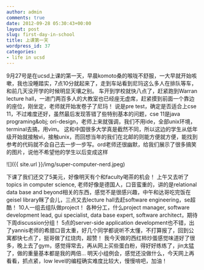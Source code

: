 ```yaml
---
author: admin
comments: true
date: 2012-09-28 05:30:43+00:00
layout: post
slug: first-day-in-school
title: 上课第一天
wordpress_id: 37
categories:
- life in ucsd
---
```


9月27号是在ucsd上课的第一天，早晨komoto桑的喉咙不舒服，一大早就开始咳嗽，我也没睡踏实，7点10分就起来了，走到车站看到尼玛这么多人在排队等车，和前几天没开学的时候明显天壤之别。 车开到学校就快八点了，赶紧跑到Warran lecture hall，一进门两百多人的大教室也已经座无虚席，赶紧摸到前面一个靠边的座位，刚坐定，老师就开始发卷子了尼玛！ 说是pre test，确定是否适合上cse 11，不过难度还好，虽然最后发现答错了些特别基本的问题，cse 11是java programing&obj; ori-design，老师上来就强调，我们不用ide，全部unix环境，terminal去搞，用vim。 这和中国很多大学真是截然不同，所以这边的学生从低年级开始就接触vi，接触unix，而回想当年的我们在北邮的则能方便就方便，能找到参考的代码就不会自己去一步一步写。ord老师还很幽默，给我们展示了很多搞笑的图片，说他不希望他的学生以后变成这样

![]({{ site.url }}/img/super-computer-nerd.jpeg)


 下课了我们还交了5美元，好像明天有个和faculty喝茶的机会！ 上午又去听了topics in computer science, 老师好像是德国人，口音蛮重的，讲的是relational data base and beyond相关的东西，感觉不是很感兴趣，中午和达哥吃完饭在geisel library眯了会儿，三点又去lecture hall去赶software engineering，se超酷！ 10人一组去组队做project！ 各种分工，什么project manager, software development lead, gui specialist, data base expert, software architect，期待下周discussion分组！ 5点的server-side application development也不错，出了yannis老师的希腊口音太重，好几个同学都说听不太懂，不打算报了，回到公寓都快七点了，挺哥做了红烧肉，超赞！ 我今天做的西红柿炒蛋感觉味道好了很多，晚上去了gym，感觉得常去，再从网上买些蛋白粉，得好好练练了，jin太猛了，做的重量基本都是我的两倍... 明天小组例会，感觉还没做什么，今天网上再看看，抓点紧，low level的编程确实难度比较大，慢慢啃吧，加油！
